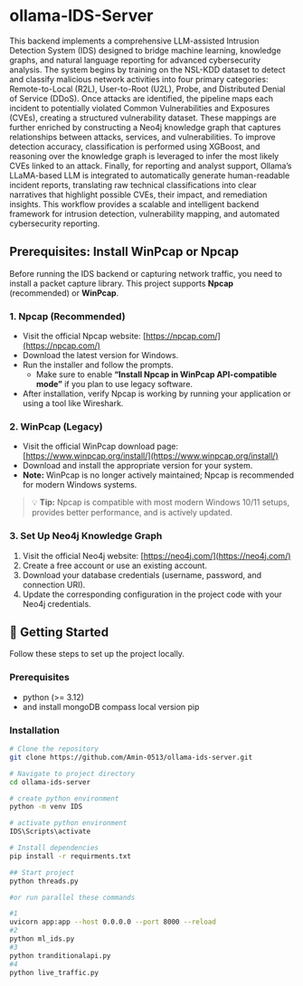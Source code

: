 # ollama-IDS-Server
This backend implements a comprehensive LLM-assisted Intrusion Detection System (IDS) designed to bridge machine learning, knowledge graphs, and natural language reporting for advanced cybersecurity analysis. The system begins by training on the NSL-KDD dataset to detect and classify malicious network activities into four primary categories: Remote-to-Local (R2L), User-to-Root (U2L), Probe, and Distributed Denial of Service (DDoS). Once attacks are identified, the pipeline maps each incident to potentially violated Common Vulnerabilities and Exposures (CVEs), creating a structured vulnerability dataset. These mappings are further enriched by constructing a Neo4j knowledge graph that captures relationships between attacks, services, and vulnerabilities. To improve detection accuracy, classification is performed using XGBoost, and reasoning over the knowledge graph is leveraged to infer the most likely CVEs linked to an attack. Finally, for reporting and analyst support, Ollama’s LLaMA-based LLM is integrated to automatically generate human-readable incident reports, translating raw technical classifications into clear narratives that highlight possible CVEs, their impact, and remediation insights. This workflow provides a scalable and intelligent backend framework for intrusion detection, vulnerability mapping, and automated cybersecurity reporting.

## Prerequisites: Install WinPcap or Npcap

Before running the IDS backend or capturing network traffic, you need to install a packet capture library. This project supports **Npcap** (recommended) or **WinPcap**.

### 1. Npcap (Recommended)
- Visit the official Npcap website: [https://npcap.com/](https://npcap.com/)  
- Download the latest version for Windows.  
- Run the installer and follow the prompts.  
  - Make sure to enable **“Install Npcap in WinPcap API-compatible mode”** if you plan to use legacy software.  
- After installation, verify Npcap is working by running your application or using a tool like Wireshark.

### 2. WinPcap (Legacy)
- Visit the official WinPcap download page: [https://www.winpcap.org/install/](https://www.winpcap.org/install/)  
- Download and install the appropriate version for your system.  
- **Note:** WinPcap is no longer actively maintained; Npcap is recommended for modern Windows systems.

> 💡 **Tip:** Npcap is compatible with most modern Windows 10/11 setups, provides better performance, and is actively updated.

### 3. Set Up Neo4j Knowledge Graph

1. Visit the official Neo4j website: [https://neo4j.com/](https://neo4j.com/)  
2. Create a free account or use an existing account.  
3. Download your database credentials (username, password, and connection URI).  
4. Update the corresponding configuration in the project code with your Neo4j credentials.





## 🚀 Getting Started

Follow these steps to set up the project locally.

### Prerequisites
- python (>= 3.12)
- and install mongoDB compass local version
pip

### Installation
```bash
# Clone the repository
git clone https://github.com/Amin-0513/ollama-ids-server.git

# Navigate to project directory
cd ollama-ids-server

# create python environment
python -m venv IDS

# activate python environment
IDS\Scripts\activate

# Install dependencies
pip install -r requirments.txt

## Start project
python threads.py

#or run parallel these commands

#1
uvicorn app:app --host 0.0.0.0 --port 8000 --reload
#2
python ml_ids.py
#3
python tranditionalapi.py
#4
python live_traffic.py









